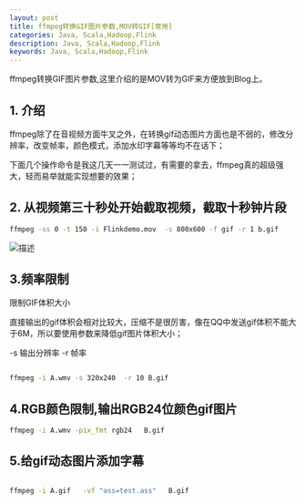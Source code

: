 ```yaml
---
layout: post
title: ffmpeg转换GIF图片参数,MOV转GIF[常用]
categories: Java, Scala,Hadoop,Flink
description: Java, Scala,Hadoop,Flink
keywords: Java, Scala,Hadoop,Flink
---
```


ffmpeg转换GIF图片参数,这里介绍的是MOV转为GIF来方便放到Blog上。




## 1. 介绍

ffmpeg除了在音视频方面牛叉之外，在转换gif动态图片方面也是不弱的，修改分辨率，改变帧率，颜色模式，添加水印字幕等等均不在话下；

下面几个操作命令是我这几天一一测试过，有需要的拿去，ffmpeg真的超级强大，轻而易举就能实现想要的效果；


## 2. 从视频第三十秒处开始截取视频，截取十秒钟片段

```bash
ffmpeg -ss 0 -t 150 -i Flinkdemo.mov  -s 800x600 -f gif -r 1 b.gif
```

![描述](https://112firshme11224.test.upcdn.net/posts/ffmpeg/QQ20170629-151034@2x.png)


## 3.频率限制
限制GIF体积大小

直接输出的gif体积会相对比较大，压缩不是很厉害，像在QQ中发送gif体积不能大于6M，所以要使用参数来降低gif图片体积大小；

-s 输出分辨率
-r 帧率

```bash

ffmpeg -i A.wmv -s 320x240  -r 10 B.gif

```

## 4.RGB颜色限制,输出RGB24位颜色gif图片

```bash
ffmpeg -i A.wmv -pix_fmt rgb24   B.gif
```

## 5.给gif动态图片添加字幕

```bash

ffmpeg -i A.gif   -vf "ass=test.ass"   B.gif

```
